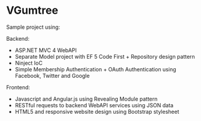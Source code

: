 VGumtree
========

Sample project using:

Backend:
- ASP.NET MVC 4 WebAPI
- Separate Model project with EF 5 Code First + Repository design pattern
- Ninject IoC
- Simple Membership Authentication + OAuth Authentication using Facebook, Twitter and Google

Frontend:
- Javascript and Angular.js using Revealing Module pattern
- RESTful requests to backend WebAPI services using JSON data
- HTML5 and responsive website design using Bootstrap stylesheet
